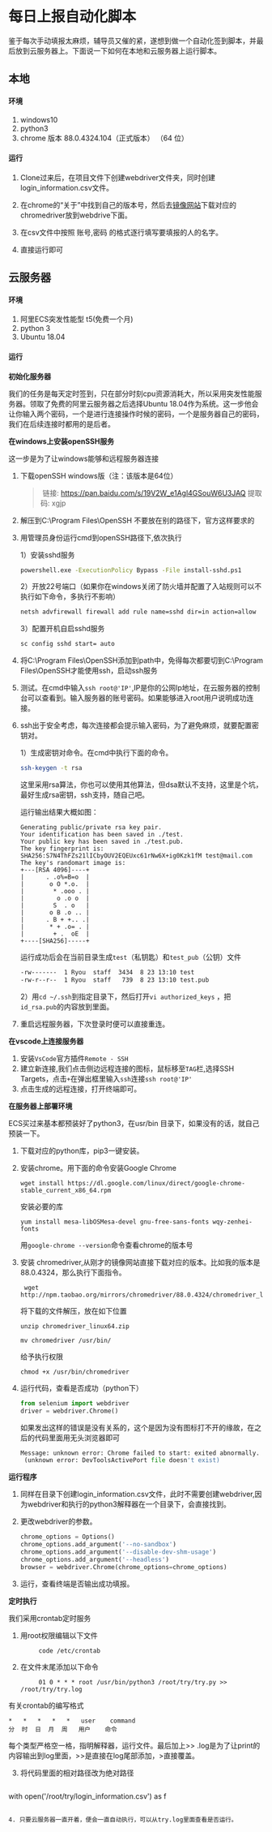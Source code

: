 # 每日上报自动化脚本

鉴于每次手动填报太麻烦，辅导员又催的紧，遂想到做一个自动化签到脚本，并最后放到云服务器上。下面说一下如何在本地和云服务器上运行脚本。

## 本地

#### 环境

1. windows10
2. python3
3. chrome 版本 88.0.4324.104（正式版本） （64 位）

#### 运行

1. Clone过来后，在项目文件下创建webdriver文件夹，同时创建login_information.csv文件。

2. 在chrome的“关于”中找到自己的版本号，然后去[镜像网站]( http://npm.taobao.org/mirrors/chromedriver)下载对应的chromedriver放到webdrive下面。

3. 在csv文件中按照 账号,密码 的格式逐行填写要填报的人的名字。
4. 直接运行即可

## 云服务器

#### 环境

1. 阿里ECS突发性能型 t5(免费一个月)
2. python 3
3. Ubuntu 18.04



#### 运行

**初始化服务器**

我们的任务是每天定时签到，只在部分时刻cpu资源消耗大，所以采用突发性能服务器。领取了免费的阿里云服务器之后选择Ubuntu 18.04作为系统。这一步他会让你输入两个密码，一个是进行连接操作时候的密码，一个是服务器自己的密码，我们在后续连接时都用的是后者。



**在windows上安装openSSH服务**

这一步是为了让windows能够和远程服务器连接

1. 下载openSSH windows版（注：该版本是64位）

   > ​	链接: https://pan.baidu.com/s/19V2W_e1Agl4GSouW6U3JAQ   提取码: xgjp

2. 解压到C:\Program Files\OpenSSH  不要放在别的路径下，官方这样要求的

3. 用管理员身份运行cmd到openSSH路径下,依次执行

    1）安装sshd服务

    ```bash
    powershell.exe -ExecutionPolicy Bypass -File install-sshd.ps1
    ```

    2）开放22号端口（如果你在windows关闭了防火墙并配置了入站规则可以不执行如下命令，多执行不影响）

    ```bash
    netsh advfirewall firewall add rule name=sshd dir=in action=allow 		protocol=TCP localport=22
    ```

    3）配置开机自启sshd服务

    ```bash
    sc config sshd start= auto
    ```

4. 将C:\Program Files\OpenSSH添加到path中，免得每次都要切到C:\Program Files\OpenSSH才能使用ssh，启动ssh服务

5. 测试。在cmd中输入```ssh root@'IP'```,IP是你的公网Ip地址，在云服务器的控制台可以查看到。输入服务器的账号密码。如果能够进入root用户说明成功连接。

6. ssh出于安全考虑，每次连接都会提示输入密码，为了避免麻烦，就要配置密钥对。

   1）生成密钥对命令。在cmd中执行下面的命令。

   ```bash
   ssh-keygen -t rsa
   ```

   这里采用rsa算法，你也可以使用其他算法，但dsa默认不支持，这里是个坑，最好生成rsa密钥，ssh支持，随自己吧。

   运行输出结果大概如图：

   ```
   Generating public/private rsa key pair.
   Your identification has been saved in ./test.
   Your public key has been saved in ./test.pub.
   The key fingerprint is:
   SHA256:S7N4ThFZs21lICbyOUV2EQEUxc61rNw6X+ig0Kzk1fM test@mail.com
   The key's randomart image is:
   +---[RSA 4096]----+
   |      . .o%=B=o  |
   |       o O *.o.  |
   |        * .ooo . |
   |         o .o o  |
   |        S  . o   |
   |       o B .o .. |
   |      . B + +.. .|
   |       * + .o= . |
   |        + .  oE  |
   +----[SHA256]-----+
   ```

   运行成功后会在当前目录生成`test`（私钥匙）和`test_pub`（公钥）文件

   ```bash
   -rw-------  1 Ryou  staff  3434  8 23 13:10 test
   -rw-r--r--  1 Ryou  staff   739  8 23 13:10 test.pub
   ```

   2）用```cd ~/.ssh```到指定目录下，然后打开```vi authorized_keys``` ，把```id_rsa.pub```的内容放到里面。

7. 重启远程服务器，下次登录时便可以直接重连。



**在vscode上连接服务器**

1. 安装`VsCode`官方插件`Remote - SSH`
2. 建立新连接,我们点击侧边远程连接的图标，鼠标移至`TAG`栏,选择SSH Targets，点击`+`在弹出框里输入`ssh`连接```ssh root@'IP'```
3. 点击生成的远程连接，打开终端即可。



**在服务器上部署环境**

ECS买过来基本都预装好了python3，在usr/bin 目录下，如果没有的话，就自己预装一下。

1. 下载对应的python库，pip3一键安装。

2. 安装chrome。用下面的命令安装Google Chrome

   ```
   wget install https://dl.google.com/linux/direct/google-chrome-stable_current_x86_64.rpm
   ```

   安装必要的库

   ```
   yum install mesa-libOSMesa-devel gnu-free-sans-fonts wqy-zenhei-fonts
   ```
   用```google-chrome --version```命令查看chrome的版本号
   
3. 安装 chromedriver,从刚才的镜像网站直接下载对应的版本。比如我的版本是88.0.4324，那么执行下面指令。
   ```
	wget http://npm.taobao.org/mirrors/chromedriver/88.0.4324/chromedriver_linux64.zip
   ```

   将下载的文件解压，放在如下位置

   ```
   unzip chromedriver_linux64.zip
   
   mv chromedriver /usr/bin/
   ```
   
   给予执行权限
   
   ```
   chmod +x /usr/bin/chromedriver
   ```
   
4. 运行代码，查看是否成功（python下）
   
   ```python
   from selenium import webdriver
   driver = webdriver.Chrome()
   ```
   
   如果发出这样的错误是没有关系的，这个是因为没有图标打不开的缘故，在之后的代码里面用无头浏览器即可
   
    ```python
   Message: unknown error: Chrome failed to start: exited abnormally.
     (unknown error: DevToolsActivePort file doesn't exist)
    ```
   
   

**运行程序**

1. 同样在目录下创建login_information.csv文件，此时不需要创建webdriver,因为webdriver和执行的python3解释器在一个目录下，会直接找到。

2. 更改webdriver的参数。

   ```python
   chrome_options = Options()
   chrome_options.add_argument('--no-sandbox')
   chrome_options.add_argument('--disable-dev-shm-usage')
   chrome_options.add_argument('--headless')
   browser = webdriver.Chrome(chrome_options=chrome_options)
   ```

3. 运行，查看终端是否输出成功填报。



**定时执行**

我们采用crontab定时服务

1. 用root权限编辑以下文件

   ```
    	code /etc/crontab
   ```
   
2. 在文件末尾添加以下命令
   ```
    	01 0 * * * root /usr/bin/python3 /root/try/try.py >> /root/try/try.log
   ```
 有关crontab的编写格式
   ```  
   *   *   *   *   *   user    command
   分  时  日  月  周   用户    命令
   ```
每个类型严格空一格，指明解释器，运行文件。最后加上>> .log是为了让print的内容输出到log里面，>>是直接在log尾部添加，>直接覆盖。
   
3. 将代码里面的相对路径改为绝对路径

   ```python
 with open('/root/try/login_information.csv') as f
   ```
   
4. 只要云服务器一直开着，便会一直自动执行，可以从try.log里面查看是否运行。
   
   
   



